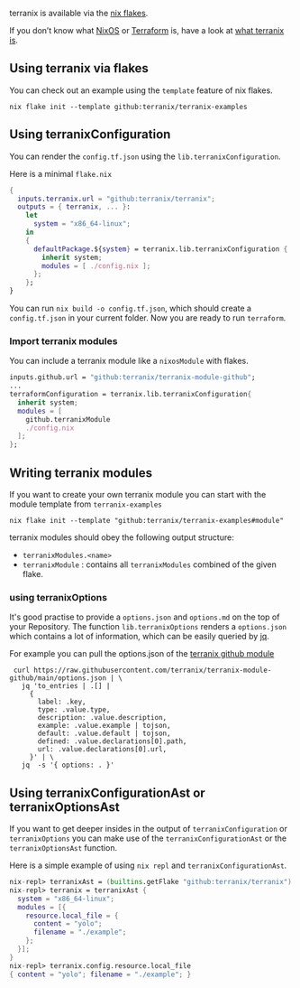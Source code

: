 terranix is available via the [nix flakes](https://nixos.wiki/wiki/Flakes).

<div class="warning">
If you don’t know what <a href="https://nixos.org">NixOS</a> or
<a href="https://terraform.io">Terraform</a> is, have a look at 
<a href="what-is-terranix.html">what terranix is</a>.
</div>

## Using terranix via flakes

You can check out an example using the `template` feature of nix flakes.

```shell
nix flake init --template github:terranix/terranix-examples
```

## Using terranixConfiguration

You can render the `config.tf.json` using the `lib.terranixConfiguration`.

Here is a minimal `flake.nix`

```nix
{
  inputs.terranix.url = "github:terranix/terranix";
  outputs = { terranix, ... }:
    let
      system = "x86_64-linux";
    in
    {
      defaultPackage.${system} = terranix.lib.terranixConfiguration {
        inherit system;
        modules = [ ./config.nix ];
      };
    };
}
```

You can run `nix build -o config.tf.json`, which should create a `config.tf.json`
in your current folder.
Now you are ready to run `terraform`.

### Import terranix modules

You can include a terranix module like a `nixosModule` with flakes.

```nix
inputs.github.url = "github:terranix/terranix-module-github";
...
terraformConfiguration = terranix.lib.terranixConfiguration{
  inherit system;
  modules = [
    github.terranixModule
    ./config.nix
  ];
};
```

## Writing terranix modules

If you want to create your own terranix module
you can start with the module template from `terranix-examples`

```shell
nix flake init --template "github:terranix/terranix-examples#module"
```

terranix modules should obey the following output structure:

- `terranixModules.<name>`
- `terranixModule` : contains all `terranixModules` combined of the given flake.

### using terranixOptions

It's good practise to provide a `options.json` and `options.md` on the top of your
Repository.
The function `lib.terranixOptions` renders a `options.json` which contains a lot of information,
which can be easily queried by [jq](https://stedolan.github.io/jq/manual/).

For example you can pull the options.json of the
[terranix github module](https://github.com/terranix/terranix-module-github)

```shell
 curl https://raw.githubusercontent.com/terranix/terranix-module-github/main/options.json | \
   jq 'to_entries | .[] |
     {
       label: .key,
       type: .value.type,
       description: .value.description,
       example: .value.example | tojson,
       default: .value.default | tojson,
       defined: .value.declarations[0].path,
       url: .value.declarations[0].url,
     }' | \
   jq  -s '{ options: . }'
```

## Using terranixConfigurationAst or terranixOptionsAst

If you want to get deeper insides in the output of `terranixConfiguration` or `terranixOptions`
you can make use of the `terranixConfigurationAst` or the `terranixOptionsAst` function.

Here is a simple example of using `nix repl` and `terranixConfigurationAst`.

```nix
nix-repl> terranixAst = (builtins.getFlake "github:terranix/terranix").lib.terranixConfigurationAst
nix-repl> terranix = terranixAst {
  system = "x86_64-linux";
  modules = [{
    resource.local_file = {
      content = "yolo";
      filename = "./example";
    };
  }];
}
nix-repl> terranix.config.resource.local_file
{ content = "yolo"; filename = "./example"; }

```
